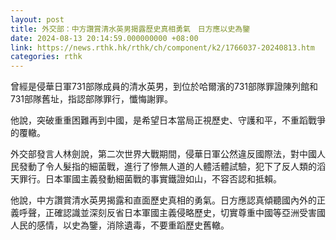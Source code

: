 ```yaml
---
layout: post
title: 外交部：中方讚賞清水英男揭露歷史真相勇氣　日方應以史為鑒
date: 2024-08-13 20:14:59.000000000 +08:00
link: https://news.rthk.hk/rthk/ch/component/k2/1766037-20240813.htm
categories: rthk
---
```


曾經是侵華日軍731部隊成員的清水英男，到位於哈爾濱的731部隊罪證陳列館和731部隊舊址，指認部隊罪行，懺悔謝罪。

他說，突破重重困難再到中國，是希望日本當局正視歷史、守護和平，不重蹈戰爭的覆轍。

外交部發言人林劍說，第二次世界大戰期間，侵華日軍公然違反國際法，對中國人民發動了令人髮指的細菌戰，進行了慘無人道的人體活體試驗，犯下了反人類的滔天罪行。日本軍國主義發動細菌戰的事實鐵證如山，不容否認和抵賴。

他說，中方讚賞清水英男揭露和直面歷史真相的勇氣。日方應認真傾聽國內外的正義呼聲，正確認識並深刻反省日本軍國主義侵略歷史，切實尊重中國等亞洲受害國人民的感情，以史為鑒，消除遺毒，不要重蹈歷史舊轍。
